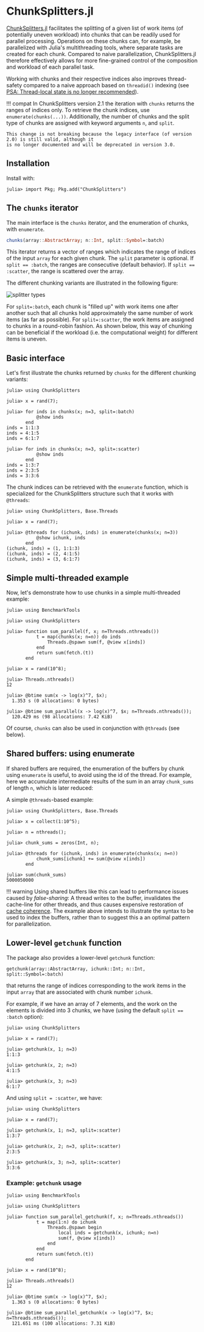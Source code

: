 # ChunkSplitters.jl

[ChunkSplitters.jl](https://github.com/m3g/ChunkSplitters.jl) facilitates the splitting of a given list of work items (of potentially uneven workload) into chunks that can be readily used for parallel processing. Operations on these chunks can, for example, be parallelized with Julia's multithreading tools, where separate tasks are created for each chunk. Compared to naive parallelization, ChunkSplitters.jl therefore effectively allows for more fine-grained control of the composition and workload of each parallel task.

Working with chunks and their respective indices also improves thread-safety compared to a naive approach based on `threadid()` indexing (see [PSA: Thread-local state is no longer recommended](https://julialang.org/blog/2023/07/PSA-dont-use-threadid/)). 

!!! compat
    In ChunkSplitters version 2.1 the iteration with `chunks` returns the ranges of indices only. To retrieve
    the chunk indices, use `enumerate(chunks(...))`. Additionally, the number of chunks and the split type
    of chunks are assigned with keyword arguments `n`, and `split`.  

    This change is not breaking because the legacy interface (of version 2.0) is still valid, although it
    is no longer documented and will be deprecated in version 3.0.

## Installation

Install with:
```julia-repl
julia> import Pkg; Pkg.add("ChunkSplitters")
```

## The `chunks` iterator

The main interface is the `chunks` iterator, and the enumeration of chunks, with `enumerate`.

```julia
chunks(array::AbstractArray; n::Int, split::Symbol=:batch)
```
This iterator returns a vector of ranges which indicates the range of indices of the input `array` for each given chunk. The `split` parameter is optional. If `split == :batch`, the ranges are consecutive (default behavior). If `split == :scatter`, the range is scattered over the array.

The different chunking variants are illustrated in the following figure: 

![splitter types](./assets/splitters.svg)

For `split=:batch`, each chunk is "filled up" with work items one after another such that all chunks hold approximately the same number of work items (as far as possible). For `split=:scatter`, the work items are assigned to chunks in a round-robin fashion. As shown below, this way of chunking can be beneficial if the workload (i.e. the computational weight) for different items is uneven. 

## Basic interface

Let's first illustrate the chunks returned by `chunks` for the different chunking variants:

```jldoctest
julia> using ChunkSplitters

julia> x = rand(7);

julia> for inds in chunks(x; n=3, split=:batch)
           @show inds
       end
inds = 1:1:3
inds = 4:1:5
inds = 6:1:7

julia> for inds in chunks(x; n=3, split=:scatter)
           @show inds
       end
inds = 1:3:7
inds = 2:3:5
inds = 3:3:6
```

The chunk indices can be retrieved with the `enumerate` function, which is specialized
for the ChunkSplitters structure such that it works with `@threads`: 

```jldoctest
julia> using ChunkSplitters, Base.Threads

julia> x = rand(7);

julia> @threads for (ichunk, inds) in enumerate(chunks(x; n=3))
           @show ichunk, inds
       end
(ichunk, inds) = (1, 1:1:3)
(ichunk, inds) = (2, 4:1:5)
(ichunk, inds) = (3, 6:1:7)
```

## Simple multi-threaded example

Now, let's demonstrate how to use chunks in a simple multi-threaded example:

```julia-repl
julia> using BenchmarkTools

julia> using ChunkSplitters

julia> function sum_parallel(f, x; n=Threads.nthreads())
           t = map(chunks(x; n=n)) do inds
               Threads.@spawn sum(f, @view x[inds])
           end
           return sum(fetch.(t))
       end

julia> x = rand(10^8);

julia> Threads.nthreads()
12

julia> @btime sum(x -> log(x)^7, $x);
  1.353 s (0 allocations: 0 bytes)

julia> @btime sum_parallel(x -> log(x)^7, $x; n=Threads.nthreads());
  120.429 ms (98 allocations: 7.42 KiB)
```
Of course, `chunks` can also be used in conjunction with `@threads` (see below).

## Shared buffers: using enumerate

If shared buffers are required, the enumeration of the buffers by
chunk using `enumerate` is useful, to avoid using the id of the thread. For example,
here we accumulate intermediate results of the sum in an array
`chunk_sums` of length `n`, which is later reduced:

A simple `@threads`-based example:
```jldoctest
julia> using ChunkSplitters, Base.Threads

julia> x = collect(1:10^5);

julia> n = nthreads();

julia> chunk_sums = zeros(Int, n);

julia> @threads for (ichunk, inds) in enumerate(chunks(x; n=n))
           chunk_sums[ichunk] += sum(@view x[inds])
       end

julia> sum(chunk_sums)
5000050000
```

!!! warning
    Using shared buffers like this can lead to performance issues caused by *false-sharing*:
    A thread writes to the buffer, invalidates the cache-line for other threads, and thus causes expensive restoration of [cache coherence](https://en.wikipedia.org/wiki/Cache_coherence).
    The example above intends to illustrate the syntax to be used to index the buffers, rather than
    to suggest this a an optimal pattern for parallelization. 

## Lower-level `getchunk` function 

The package also provides a lower-level `getchunk` function:
```julia-repl
getchunk(array::AbstractArray, ichunk::Int; n::Int, split::Symbol=:batch)
```
that returns the range of indices corresponding to the work items in the input `array` that are associated with chunk number `ichunk`. 

For example, if we have an array of 7 elements, and the work on the elements is divided
into 3 chunks, we have (using the default `split == :batch` option):

```jldoctest
julia> using ChunkSplitters

julia> x = rand(7);

julia> getchunk(x, 1; n=3)
1:1:3

julia> getchunk(x, 2; n=3)
4:1:5

julia> getchunk(x, 3; n=3)
6:1:7
```

And using `split = :scatter`, we have:

```jldoctest
julia> using ChunkSplitters 

julia> x = rand(7);

julia> getchunk(x, 1; n=3, split=:scatter)
1:3:7

julia> getchunk(x, 2; n=3, split=:scatter)
2:3:5

julia> getchunk(x, 3; n=3, split=:scatter)
3:3:6
```

### Example: `getchunk` usage

```julia-repl
julia> using BenchmarkTools

julia> using ChunkSplitters

julia> function sum_parallel_getchunk(f, x; n=Threads.nthreads())
           t = map(1:n) do ichunk
               Threads.@spawn begin
                   local inds = getchunk(x, ichunk; n=n)
                   sum(f, @view x[inds])
               end
           end
           return sum(fetch.(t))
       end

julia> x = rand(10^8);

julia> Threads.nthreads()
12

julia> @btime sum(x -> log(x)^7, $x);
  1.363 s (0 allocations: 0 bytes)

julia> @btime sum_parallel_getchunk(x -> log(x)^7, $x; n=Threads.nthreads());
  121.651 ms (100 allocations: 7.31 KiB)
```

